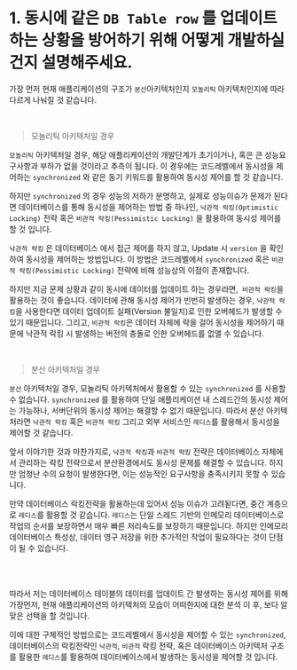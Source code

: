 # 1. 동시에 같은 `DB Table row` 를 업데이트 하는 상황을 방어하기 위해 어떻게 개발하실 건지 설명해주세요.

가장 먼저 현재 애플리케이션의 구조가 `분산`아키텍처인지 `모놀리틱` 아키텍처인지에 따라 다르게 나눠질 것 같습니다.

<br>

>모놀리틱 아키텍처일 경우

`모놀리틱` 아키텍처일 경우, 해당 애플리케이션의 개발단계가 초기이거나, 혹은 큰 성능요구사항과 부하가 없을 것이라고 추측이 됩니다. 이 경우에는 코드레벨에서 동시성을 제어하는 `synchronized` 와 같은 동기 키워드를 활용하여 동시성 제어를 할 것 같습니다.

하지만 `synchronized` 의 경우 성능의 저하가 분명하고, 실제로 성능이슈가 문제가 된다면 데이터베이스를 통해 동시성을 제어하는 방법 중 하나인, `낙관적 락킹(Optimistic Locking)` 전략 혹은 `비관적 락킹(Pessimistic Locking)` 을 활용하여 동시성 제어를 할 것 입니다.

`낙관적 락킹` 은 데이터베이스 에서 접근 제어를 하지 않고, Update 시 `version` 을 확인하여 동시성을 제어하는 방법입니다. 이 방법은 코드레벨에서 `synchronized` 혹은 `비관적 락킹(Pessimistic Locking)` 전략에 비해 성능상의 이점이 존재합니다. 

하지만 지금 문제 상황과 같이 동시에 데이터를 업데이트 하는 경우라면,` 비관적 락킹`을 활용하는 것이 좋습니다.  데이터에 관해 동시성 제어가 빈번히 발생하는 경우, `낙관적 락킹`을 사용한다면 데이터 업데이트 실패(Version 불일치)로 인한 오버헤드가 발생할 수 있기 때문입니다. 그리고, `비관적 락킹`은 데이터 자체에 락을 걸어 동시성을 제어하기 때문에 낙관적 락킹 시 발생하는 버전의 충돌로 인한 오버헤드를 없앨 수 있습니다.

<br>

> 분산 아키텍처일 경우

`분산` 아키텍처일 경우, 모놀리틱 아키텍처에서 활용할 수 있는 `synchronized` 를 사용할 수 없습니다. `synchronized` 를 활용하여 단일 애플리케이션 내 스레드간의 동시성 제어는 가능하나, 서버단위의 동시성 제어는 해결할 수 없기 때문입니다. 따라서 분산 아키텍처라면 `낙관적 락킹` 혹은 `비관적 락킹` 그리고 외부 서비스인 `레디스`를 활용해서 동시성을 제어할 것 같습니다.

앞서 이야기한 것과 마찬가지로, `낙관적 락킹`과 `비관적 락킹` 전략은 데이터베이스 자체에서 관리하는 락킹 전략으로서 분산환경에서도 동시성 문제를 해결할 수 있습니다. 하지만 엄청난 수의 요청이 발생한다면, 이는 성능적인 요구사항을 충족시키지 못할 수 있습니다.

만약 데이터베이스 락킹전략을 활용하는데 있어서 성능 이슈가 고려됟다면, 중간 계층으로 `레디스`를 활용할 것 같습니다. `레디스`는 단일 스레드 기반의 인메모리 데이터베이스로 작업의 순서를 보장하면서 매우 빠른 처리속도를 보장하기 때문입니다. 하지만 인메모리 데이터베이스 특성상, 데이터 영구 저장을 위한 추가적인 작업이 필요하다는 것이 단점이 될 수 있습니다.

<br><br>

따라서 저는 데이터베이스 테이블의 데이터를 업데이트 간 발생하는 동시성 제어를 위해 가장먼저, 현재 애플리케이션의 아키텍처의 모습이 어떠한지에 대한 분석 이 후, 보다 알맞은 선택을 할 것입니다.

이에 대한 구체적인 방법으로는 코드레벨에서 동시성을 제어할 수 있는 `synchronized`, 데이터베이스의 락킹전략인 `낙관적`, `비관적` 락킹 전략, 혹은 데이터베이스 아키텍처 구조를 활용한 `레디스`를 활용하여 데이터베이스에서 발생하는 동시성을 제어할 것 입니다.
